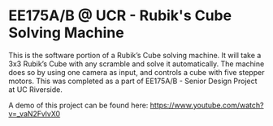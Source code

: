 # EE175A/B @ UCR - Rubik's Cube Solving Machine
This is the software portion of a Rubik’s Cube solving machine. It will take a 3x3 Rubik’s Cube with any scramble and solve it automatically. The machine does so by using one camera as input, and controls a cube with five stepper motors. This was completed as a part of EE175A/B - Senior Design Project at UC Riverside.

A demo of this project can be found here: https://www.youtube.com/watch?v=_vaN2FvlvX0
